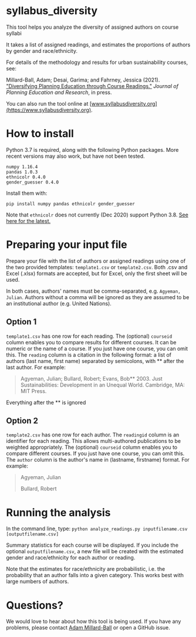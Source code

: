 # syllabus_diversity
This tool helps you analyze the diversity of assigned authors on course syllabi

It takes a list of assigned readings, and estimates the proportions of authors by gender and race/ethnicity.

For details of the methodology and results for urban sustainability courses, see:

Millard-Ball, Adam; Desai, Garima; and Fahrney, Jessica (2021). ["Diversifying Planning Education through Course Readings."](https://jpe.sagepub.com) *Journal of Planning Education and Research*, in press.

You can also run the tool online at [www.syllabusdiversity.org](https://www.syllabusdiversity.org).

# How to install
Python 3.7 is required, along with the following Python packages. More recent versions may also work, but have not been tested. 

```
numpy 1.16.4
pandas 1.0.3
ethnicolr 0.4.0
gender_guesser 0.4.0
```

Install them with:

`pip install numpy pandas ethnicolr gender_guesser`

Note that `ethnicolr` does not currently (Dec 2020) support Python 3.8. [See here for the latest.](https://github.com/appeler/ethnicolr/issues/29)

# Preparing your input file
Prepare your file with the list of authors or assigned readings using one of the two provided templates: `template1.csv` or `template2.csv`. Both .csv and Excel (.xlsx) formats are accepted, but for Excel, only the first sheet will be used.

In both cases, authors' names must be comma-separated, e.g. `Agyeman, Julian`. Authors without a comma will be ignored as they are assumed to be an institutional author (e.g. United Nations). 

## Option 1
`template1.csv` has one row for each reading. The (optional) `courseid` column enables you to compare results for different courses. It can be numeric or the name of a course. If you just have one course, you can omit this. The `reading` column is a citation in the following format: a list of authors (last name, first name) separated by semicolons, with ** after the last author. For example:

> Agyeman, Julian; Bullard, Robert; Evans, Bob** 2003. Just Sustainabilities: Development in an Unequal World. Cambridge, MA: MIT Press.

Everything after the ** is ignored

## Option 2
`template2.csv` has one row for each author. The `readingid` column is an identifier for each reading. This allows multi-authored publications to be weighted appropriately. The (optional) `courseid` column enables you to compare different courses. If you just have one course, you can omit this. The `author` column is the author's name in (lastname, firstname) format. For example:

> Agyeman, Julian
>
> Bullard, Robert

# Running the analysis
In the command line, type:
`python analyze_readings.py inputfilename.csv [outputfilename.csv]`

Summary statistics for each course will be displayed. If you include the optional `outputfilename.csv`, a new file will be created with the estimated gender and race/ethnicity for each author or reading.

Note that the estimates for race/ethnicity are probabilistic, i.e. the probability that an author falls into a given category. This works best with large numbers of authors.

# Questions?
We would love to hear about how this tool is being used. If you have any problems, please contact [Adam Millard-Ball](https://people.ucsc.edu/~adammb/) or open a GitHub issue.
